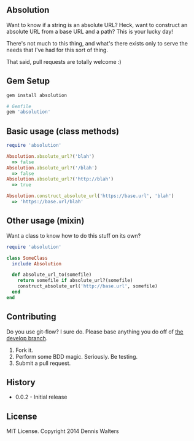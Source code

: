 ## Absolution ##

Want to know if a string is an absolute URL? Heck, want to construct an
absolute URL from a base URL and a path? This is your lucky day!

There's not much to this thing, and what's there exists only to serve the
needs that I've had for this sort of thing.

That said, pull requests are totally welcome :)

## Gem Setup ##

```ruby
gem install absolution

# Gemfile
gem 'absolution'
```
## Basic usage (class methods) ##

```ruby
require 'absolution'

Absolution.absolute_url?('blah')
  => false
Absolution.absolute_url?('/blah')
  => false
Absolution.absolute_url?('http://blah')
  => true

Absolution.construct_absolute_url('https://base.url', 'blah')
  => 'https://base.url/blah'
```

## Other usage (mixin) ##

Want a class to know how to do this stuff on its own?

```ruby
require 'absolution'

class SomeClass
  include Absolution

  def absolute_url_to(somefile)
    return somefile if absolute_url?(somefile)
    construct_absolute_url('http://base.url', somefile)
  end
end
```

## Contributing ##

Do you use git-flow? I sure do. Please base anything you do off of
[the develop branch](https://github.com/ess/absolution/tree/develop).

1. Fork it.
2. Perform some BDD magic. Seriously. Be testing.
3. Submit a pull request.

## History ##

* 0.0.2 - Initial release

## License ##

MIT License. Copyright 2014 Dennis Walters
